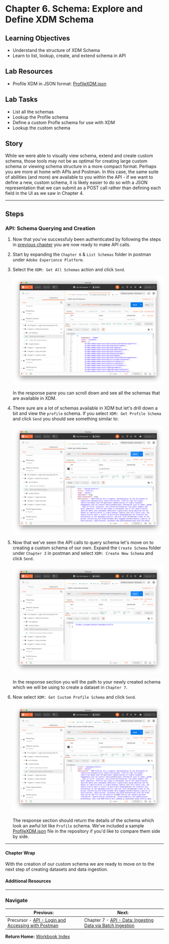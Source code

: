 # Chapter 6. Schema: Explore and Define XDM Schema

## Learning Objectives

- Understand the structure of XDM Schema
- Learn to list, lookup, create, and extend schema in API

## Lab Resources

- Profile XDM in JSON format: [ProfileXDM.json](../data/profileXDM.json)

## Lab Tasks

- List all the schemas
- Lookup the Profile schema
- Define a custom Profle schema for use with XDM
- Lookup the custom schema

## Story

While we were able to visually view schema, extend and create custom schema, those tools may not be as optimal for creating large custom schema or viewing schema structure in a more compact format. Perhaps you are more at home with APIs and Postman. In this case, the same suite of abilities (and more) are available to you within the API - if we want to define a new, custom schema, it is likely easier to do so with a JSON representation that we can submit as a POST call rather than defining each field in the UI as we saw in Chapter 4.

---

## Steps

### API: Schema Querying and Creation

1. Now that you've successfuly been authenticated by following the steps in [previous chapter](chapter-6-precursor.md) you are now ready to make API calls.
1. Start by expanding the `Chapter 6` & `List Schemas` folder in postman under `Adobe Experience Platform`.
1. Select the `XDM: Get All Schemas` action and click `Send`.

   ![](../images/chapter-3/get_all_schemas.png)

   In the response pane you can scroll down and see all the schemas that are available in XDM.

1. There sure are a lot of schemas available in XDM but let's drill down a bit and view the `profile` schema. If you select `XDM: Get Profile Schema` and click `Send` you should see something similar to:

   ![](../images/chapter-3/get_profile_schema.png)

1. Now that we've seen the API calls to query schema let's move on to creating a custom schema of our own. Expand the `Create Schema` folder under `Chapter 3` in postman and select `XDM: Create New Schema` and click `Send`.

   ![](../images/chapter-3/create_schema.png)

   In the response section you will the path to your newly created schema which we will be using to create a dataset in `Chapter 7`.

1. Now select `XDM: Get Custom Profile Schema` and click `Send`.

   ![](../images/chapter-3/get_custom_profile_schema.png)

   The response section should return the details of the schema which look an awful lot like `Profile` schema. We've included a sample [ProfileXDM.json](../data/profileXDM.json) file in the repository if you'd like to compare them side by side.


---

#### Chapter Wrap

With the creation of our custom schema we are ready to move on to the next step of creating datasets and data ingestion.

#### Additional Resources



---

### Navigate

|**Previous:**|**Next:**|
|---|---|
|Precursor - [API - Login and Accessing with Postman](chapter-6-precursor.md)|Chapter 7 - [API - Data: Ingesting Data via Batch Ingestion](chapter-7.md)|

**Return Home:** [Workbook Index](../README.md)
